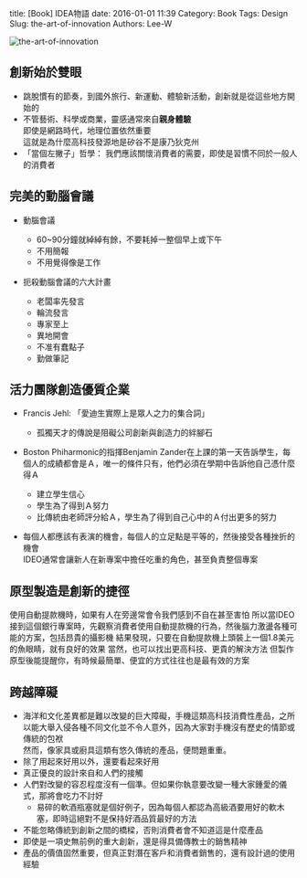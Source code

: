 title: [Book] IDEA物語
date: 2016-01-01 11:39
Category: Book
Tags: Design
Slug: the-art-of-innovation
Authors: Lee-W


![the-art-of-innovation](http://im1.book.com.tw/image/getImage?i=http://www.books.com.tw/img/001/018/29/0010182963.jpg&v=3c3d169c&w=348&h=348)

<!--more-->

## 創新始於雙眼

- 跳脫慣有的節奏，到國外旅行、新運動、體驗新活動，創新就是從這些地方開始的
- 不管藝術、科學或商業，靈感通常來自**親身體驗**  
  即使是網路時代，地理位置依然重要  
  這就是為什麼高科技發源地是矽谷不是康乃狄克州  
- 「當個左撇子」哲學： 我們應該關懷消費者的需要，即使是習慣不同於一般人的消費者

## 完美的動腦會議
- 動腦會議
	- 60~90分鐘就綽綽有餘，不要耗掉一整個早上或下午
	- 不用簡報
	- 不用覺得像是工作

- 扼殺動腦會議的六大計畫
	- 老闆率先發言
	- 輪流發言
	- 專家至上
	- 異地開會
	- 不准有蠢點子
	- 勤做筆記

## 活力團隊創造優質企業
- Francis Jehl: 「愛迪生實際上是眾人之力的集合詞」 
	- 孤獨天才的傳說是阻礙公司創新與創造力的絆腳石

- Boston Phiharmonic的指揮Benjamin Zander在上課的第一天告訴學生，每個人的成績都會是Ａ，唯一的條件只有，他們必須在學期中告訴他自己憑什麼得Ａ
	- 建立學生信心
	- 學生為了得到Ａ努力
	- 比傳統由老師評分給Ａ，學生為了得到自己心中的Ａ付出更多的努力

- 每個人都應該有表演的機會，每個人的立足點是平等的，然後接受各種挫折的機會  
  IDEO通常會讓新人在新專案中擔任吃重的角色，甚至負責整個專案  

## 原型製造是創新的捷徑
使用自動提款機時，如果有人在旁邊常會令我們感到不自在甚至害怕
所以當IDEO接到這個銀行專案時，先觀察消費者使用自動提款機的行為，然後腦力激盪各種可能的方案，包括昂貴的攝影機
結果發現，只要在自動提款機上頭裝上一個1.8美元的魚眼睛，就有良好的效果
當然，也可以找出更高科技、更貴的解決方法
但製作原型後能提醒你，有時候最簡單、便宜的方式往往也是最有效的方案

## 跨越障礙
- 海洋和文化差異都是難以改變的巨大障礙，手機這類高科技消費性產品，之所以能大舉入侵各種不同文化並不令人意外，因為大家對手機沒有歷史的情節或傳統的包袱  
  然而，像家具或廚具這類有悠久傳統的產品，便問題重重。
- 除了用起來好用以外，還要看起來好用
- 真正優良的設計來自和人們的接觸
- 人們對改變的容忍程度沒有一個準。但如果你執意要改變一種大家鍾愛的儀式，那將會吃力不討好
	- 易碎的軟酒瓶塞就是個好例子，因為每個人都認為高級酒要用好的軟木塞，即時這絕對不是保持好酒品質最好的方法
- 不能忽略傳統到創新之間的橋樑，否則消費者會不知道這是什麼產品
- 即使是一項史無前例的重大創新，還是得具備傳教士的銷售精神
- 產品的價值固然重要，但真正對潛在客戶和消費者銷售的，還有設計過的使用經驗